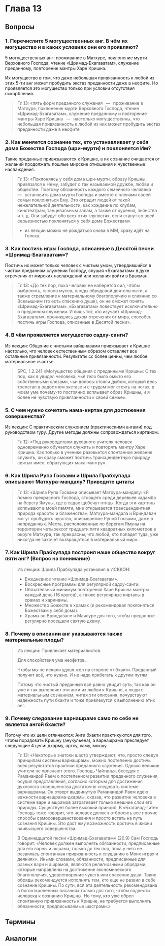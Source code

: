 # Глава 13

## Вопросы

### 1. Перечислите 5 могущественных анг. В чём их могущество и в каких условиях они его проявляют?

5 могущественных анг:
проживание в Матхуре,
поклонение мурти Верховного Господа,
чтение «Шримад-Бхагаватам»,
служение преданному,
повторение мантры Харе Кришна.

Их могущество в том, что даже небольшая привязанность к любой из этих 5-ти анг может пробудить экстаз преданности даже в неофите. Но проявляется это могущество только при условии отсутствия оскорблений.

> Гл.13: «пять форм преданного служения    —    проживание в Матхуре, поклонение мурти Верховного Господа, чтение «Шримад-Бхагаватам», служение преданному и повторение мантры Харе Кришна    —    настолько могущественны, что небольшая привязанность к любой из них может пробудить экстаз преданности даже в неофите

### 2. Как меняется сознание тех, кто устанавливает у себя дома Божества Господа (шри-мурти) и поклоняется Им?

Такие преданные привязываются к Кришне, а их сознание очищается от желаний продолжать пошлые мирские отношения и чувственные наслаждения.

> Гл.13: «Поклоняясь у себя дома шри-мурти, образу Кришны, привязался к Нему, забудет о так называемой дружбе, любви и обществе. Поэтому обязанность каждого семейного человека    —    установить дома мурти Господа и вместе с членами своей семьи поклоняться Ему. Это оградит людей от такой нежелательной деятельности, как хождение по клубам, кинотеатрам, танцевальным залам, а также от курения, пьянства и т.  д. Они забудут обо всех этих глупостях, если станут со всей серьезностью поклоняться у себя дома Божествам».
>
> - из лекции можно не рождаться снова в ММ, сразу идёт на Голоку.

### 3. Как постичь игры Господа, описанные в Десятой песни «Шримад-Бхагаватам»?

Постичь их может только человек с чистым умом, утвердившийся в чистом преданном служении Господу, слушая «Бхагаватам» в духе отречения от мирских наслаждений или желания войти в Брахман.

> Гл.13: «До тех пор, пока человек не наберется сил, чтобы выбросить, словно мусор, плоды обрядовой деятельности, а также стремление к материальному благополучию и слиянию со Всевышним (то есть спасению души), он не сможет понять «Шримад-Бхагаватам». «Бхагаватам» повествует исключительно о преданном служении. И лишь тот, кто изучает «Шримад-Бхагаватам», проникшись духом отречения от мира, способен постичь игры Господа, описанные в Десятой песни».

### 4. В чём проявляется могущество садху-санги?

Из лекции:
Общение с чистыми вайшнавами привязывает к Кришне настолько, что человек естественным образом оставляет все остальные привязанности.
Результаты сс более ценны, чем любое материальное счастье.

> БРС, 1.2.241 «Могущество общения с преданными Кришны:
> С тех пор, как я увидел человека, чьё тело было омыто его собственными слезами, чьи волосы стояли дыбом, который весь трепетал в радостном экстазе и с трудом мог стоять на ногах, в моем уме почему-то постоянно всплывает образ Кришны, и я более не чувствую привязанности к своей семье».

### 5. С чем нужно сочетать нама-киртан для достижения совершенства?

Из лекции:
С практическим служением (практическими ангами) под руководством гуру.
Другие методы должны сопровождаться киртаном.

> Гл.12: «Под руководством духовного учителя человек одновременно обучается служить и повторять мантру Харе Кришна. Как только в ученике разовьется спонтанное желание служить, он сразу сможет постичь трансцендентную природу святых имен, образующих маха-мантру».

### 6. Как Шрила Рупа Госвами и Шрила Прабхупада описывают Матхура-мандалу? Приведите цитаты

> Гл.13: «Шрила Рупа Госвами описывает Матхура-мандалу: «Я помню прекрасного Господа, стоящего среди деревьев кадамба на берегу Ямуны, где в садах щебечут птицы. Когда эти картины всплывают в моей памяти, мне открывается трансцендентная природа красоты и блаженства». Матхура-мандала и Вриндаван могут пробудить чувство, описываемое Рупой Госвами, даже в непреданных. Места, расположенные по берегам Ямуны на территории четырехсот тридцати пяти квадратных километров в округе Матхура, так прекрасны, что любой, кто попадет туда, уже никогда не захочет возвращаться в материальный мир».

### 7. Как Шрила Прабхупада построил наше общество вокруг пяти анг? (Вопрос на понимание)

> Из лекции:
> Шрила Прабхупада установил в ИСККОН:
>
> - Ежедневное чтение «Шримад-Бхагаватам».
> - Воскресные программы для регулярной садху-санги.
> - Обязательный минимум повторения Харе Кришна мантры каждый день (16 кругов), а также регулярные киртаны в храмах и харинамы.
> - Множество Божеств в храмах (и рекомендовал поклоняться Божествам у себя дома).
> - Храмы во Вриндаване и Маяпуре для того, чтобы преданные регулярно посещали святую дхаму.

### 8. Почему в описании анг указываются также материальные плоды?

> Из лекции:
> Привлекает материалистов.
>
> Для спокойствия ума неофитов.
>
> Чтобы мы не искали удовл жел на стороне от бхакти. Преданный получит всё, что нужно. И не надо прибегать к другим путям.
>
> Потому что чистый преданный всё равно увидит суть, так как он уже и так выполняет эти анги из любви к Кришне, а люди с материальным сознанием, читая эти описания, почувствуют надёжность пути бхакти и тоже привлекутся к выполнению этих анг.

### 9. Почему следование варнашраме само по себе не является ангой бхакти?

Потому что их цели отличаются: Анги бхакти практикуются для того, чтобы порадовать Кришну (анукульена), а варнашрама преследует следующие 4 цели: дхарму, артху, каму, мокшу.

> Гл.13: «Некоторые знатоки шастр утверждают, что, просто следуя принципам системы варнашрамы, можно постепенно достичь всех результатов практики преданного служения. Однако великие учители не признают этого. Господь Чайтанья, беседуя с Раманандой Раем о постепенном развитии преданного служения, осудил представления, согласно которым для достижения духовного совершенства достаточно следовать системе варнашрамы. Он отверг выдвинутую Раманандой Раем идею важности варнашрама-дхармы, сказав, что развитие человека в системе варн и ашрамов затрагивает только внешние слои его природы. Существует более высокий принцип. В «Бхагавад-гите» Господь тоже говорит, что человек должен отбросить все прочие способы самосовершенствования и просто встать на путь сознания Кришны. Это даст ему возможность достичь в жизни наивысшего совершенства.
>
> В Одиннадцатой песни «Шримад-Бхагаватам» (20.9) Сам Господь говорит: «Человек должен выполнять обязанности, предписанные для его варны и ашрама, только до тех пор, пока у него не развилась спонтанная привязанность к слушанию о Моих играх и деяниях». Иными словами, обязанности, предписанные для разных варн и ашрамов, являются религиозными обрядами, которые направлены на достижение экономического благополучия, удовлетворение чувств или спасение души. Такие обряды рекомендуется исполнять тем, кто еще не развил в себе сознание Кришны. По сути, вся эта деятельность рекомендована в богооткровенных писаниях только для того, чтобы подвести человека к сознанию Кришны. Но тому, кто уже обрел спонтанную привязанность к Кришне, не требуется выполнять обязанности, предписываемые шастрами.»

## Термины

## Аналогии
